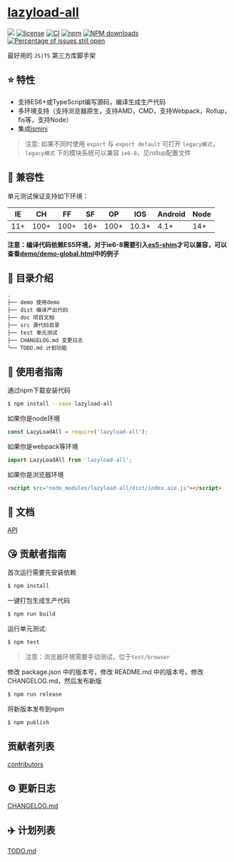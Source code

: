 # [lazyload-all](https://github.com/JuniorTour/lazyload-all)
[![](https://img.shields.io/badge/Powered%20by-jslib%20base-brightgreen.svg)](https://github.com/yanhaijing/jslib-base)
[![license](https://img.shields.io/badge/license-MIT-blue.svg)](https://github.com/JuniorTour/lazyload-all/blob/master/LICENSE)
[![CI](https://github.com/JuniorTour/lazyload-all/actions/workflows/ci.yml/badge.svg?branch=master)](https://github.com/JuniorTour/lazyload-all/actions/workflows/ci.yml)
[![npm](https://img.shields.io/badge/npm-0.1.0-orange.svg)](https://www.npmjs.com/package/lazyload-all)
[![NPM downloads](http://img.shields.io/npm/dm/lazyload-all.svg?style=flat-square)](http://www.npmtrends.com/lazyload-all)
[![Percentage of issues still open](http://isitmaintained.com/badge/open/JuniorTour/lazyload-all.svg)](http://isitmaintained.com/project/JuniorTour/lazyload-all "Percentage of issues still open")

最好用的 `JS|TS` 第三方库脚手架

## :star: 特性

- 支持ES6+或TypeScript编写源码，编译生成生产代码
- 多环境支持（支持浏览器原生，支持AMD，CMD，支持Webpack，Rollup，fis等，支持Node）
- 集成[jsmini](https://github.com/jsmini)

> 注意: 如果不同时使用 `export` 与 `export default` 可打开 `legacy模式`，`legacy模式` 下的模块系统可以兼容 `ie6-8`，见rollup配置文件

## :pill: 兼容性
单元测试保证支持如下环境：

| IE   | CH   | FF   | SF   | OP   | IOS  | Android   | Node  |
| ---- | ---- | ---- | ---- | ---- | ---- | ---- | ----- |
| 11+   | 100+ | 100+  | 16+   | 100+  | 10.3+   | 4.1+   | 14+ |

**注意：编译代码依赖ES5环境，对于ie6-8需要引入[es5-shim](http://github.com/es-shims/es5-shim/)才可以兼容，可以查看[demo/demo-global.html](./demo/demo-global.html)中的例子**

## :open_file_folder: 目录介绍

```
.
├── demo 使用demo
├── dist 编译产出代码
├── doc 项目文档
├── src 源代码目录
├── test 单元测试
├── CHANGELOG.md 变更日志
└── TODO.md 计划功能
```

## :rocket: 使用者指南

通过npm下载安装代码

```bash
$ npm install --save lazyload-all
```

如果你是node环境

```js
const LazyLoadAll = require('lazyload-all');
```

如果你是webpack等环境

```js
import LazyLoadAll from 'lazyload-all';
```

如果你是浏览器环境

```html
<script src="node_modules/lazyload-all/dist/index.aio.js"></script>
```

## :bookmark_tabs: 文档
[API](./doc/api.md)

## :kissing_heart: 贡献者指南
首次运行需要先安装依赖

```bash
$ npm install
```

一键打包生成生产代码

```bash
$ npm run build
```

运行单元测试:

```bash
$ npm test
```

> 注意：浏览器环境需要手动测试，位于`test/browser`

修改 package.json 中的版本号，修改 README.md 中的版本号，修改 CHANGELOG.md，然后发布新版

```bash
$ npm run release
```

将新版本发布到npm

```bash
$ npm publish
```

## 贡献者列表

[contributors](https://github.com/JuniorTour/lazyload-all/graphs/contributors)

## :gear: 更新日志
[CHANGELOG.md](./CHANGELOG.md)

## :airplane: 计划列表
[TODO.md](./TODO.md)